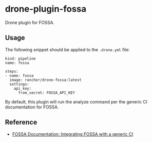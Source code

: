 # drone-plugin-fossa

Drone plugin for FOSSA.

## Usage

The following snippet should be applied to the `.drone.yml` file:

```
kind: pipeline
name: fossa

steps:
- name: fossa  
  image: rancher/drone-fossa:latest
  settings:
    api_key:
      from_secret: FOSSA_API_KEY
```

By default, this plugin will run the analyze command per the generic CI documentation for FOSSA.

## Reference

- [FOSSA Documentation: Integrating FOSSA with a generic CI](https://docs.fossa.com/docs/generic-ci)
